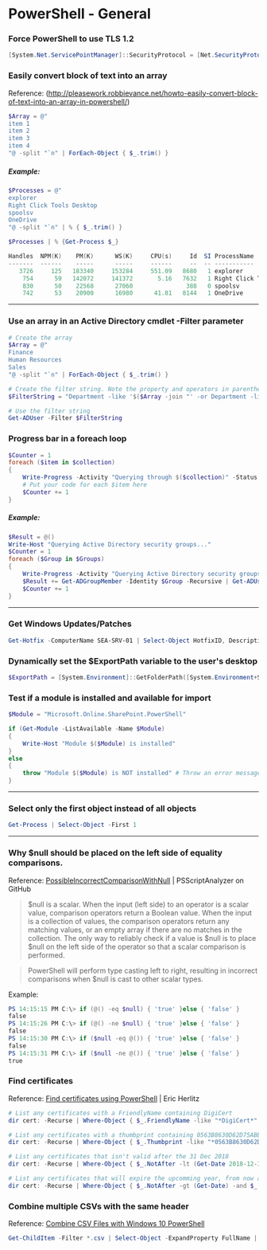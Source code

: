 # PowerShell - General

### Force PowerShell to use TLS 1.2
```powershell
[System.Net.ServicePointManager]::SecurityProtocol = [Net.SecurityProtocolType]::Tls12
```

### Easily convert block of text into an array
Reference: (http://pleasework.robbievance.net/howto-easily-convert-block-of-text-into-an-array-in-powershell/)
```powershell
$Array = @" 
item 1
item 2
item 3
item 4
"@ -split "`n" | ForEach-Object { $_.trim() }
```
##### Example:
```powershell
$Processes = @" 
explorer
Right Click Tools Desktop
spoolsv
OneDrive
"@ -split "`n" | % { $_.trim() }

$Processes | % {Get-Process $_}

Handles  NPM(K)    PM(K)      WS(K)     CPU(s)     Id  SI ProcessName                                                                                                                                                
-------  ------    -----      -----     ------     --  -- -----------                                                                                                                                                
   3726     125   183340     153284     551.09   8680   1 explorer
    754      59   142072     141372       5.16   7632   1 Right Click Tools Desktop                                                                                                                                                   
    830      50    22568      27060               388   0 spoolsv                                                                                                                                                    
    742      53    20900      16980      41.81   8144   1 OneDrive
```


***

### Use an array in an Active Directory cmdlet -Filter parameter
```powershell
# Create the array
$Array = @"
Finance
Human Resources
Sales
"@ -split "`n" | ForEach-Object { $_.trim() }

# Create the filter string. Note the property and operators in parenthesis match the property and operator outside.
$FilterString = "Department -like '$($Array -join "' -or Department -like '")'"

# Use the filter string
Get-ADUser -Filter $FilterString
```

### Progress bar in a foreach loop
```powershell
$Counter = 1
foreach ($item in $collection)
{
    Write-Progress -Activity "Querying through $($collection)" -Status "Querying $($item)" -PercentComplete (($Counter / $collection.Length) * 100)
    # Put your code for each $item here
    $Counter += 1
}
```
##### Example:
```powershell
$Result = @()
Write-Host "Querying Active Directory security groups..."
$Counter = 1
foreach ($Group in $Groups)
{
    Write-Progress -Activity "Querying Active Directory security groups..." -Status "Querying $($Group.Name)" -PercentComplete     (($Counter / $Groups.Length) * 100) 
    $Result += Get-ADGroupMember -Identity $Group -Recursive | Get-ADUser -Properties Name | Select @{Label="Active Directory Security Group Name";Expression={$Group.Name}}, Name, Enabled
    $Counter += 1
}
```
***

### Get Windows Updates/Patches
```powershell
Get-Hotfix -ComputerName SEA-SRV-01 | Select-Object HotfixID, Description, InstalledOn | Sort-Object InstalledOn
```

### Dynamically set the $ExportPath variable to the user's desktop
```powershell
$ExportPath = [System.Environment]::GetFolderPath([System.Environment+SpecialFolder]::Desktop) # This sets the export path to the user's desktop
```

### Test if a module is installed and available for import
```powershell
$Module = "Microsoft.Online.SharePoint.PowerShell"

if (Get-Module -ListAvailable -Name $Module)
{
    Write-Host "Module $($Module) is installed"
}
else
{
    throw "Module $($Module) is NOT installed" # Throw an error message and do not continue the rest of the code
}
```
***

### Select only the first object instead of all objects
```powershell
Get-Process | Select-Object -First 1
```
***


### Why $null should be placed on the left side of equality comparisons.

Reference: [PossibleIncorrectComparisonWithNull](https://github.com/PowerShell/PSScriptAnalyzer/blob/development/RuleDocumentation/PossibleIncorrectComparisonWithNull.md) | PSScriptAnalyzer on GitHub

> $null is a scalar. When the input (left side) to an operator is a scalar value, comparison operators return a Boolean value. When the input is a collection of values, the comparison operators return any matching values, or an empty array if there are no matches in the collection. The only way to reliably check if a value is $null is to place $null on the left side of the operator so that a scalar comparison is performed.

> PowerShell will perform type casting left to right, resulting in incorrect comparisons when $null is cast to other scalar types.

Example:
```powershell
PS 14:15:15 PM C:\> if (@() -eq $null) { 'true' }else { 'false' }
false
PS 14:15:26 PM C:\> if (@() -ne $null) { 'true' }else { 'false' }
false
PS 14:15:30 PM C:\> if ($null -eq @()) { 'true' }else { 'false' }
false
PS 14:15:31 PM C:\> if ($null -ne @()) { 'true' }else { 'false' }
true
```

### Find certificates

Reference: [Find certificates using PowerShell](http://www.herlitz.nu/2017/11/09/find-certificates-using-powershell/) | Eric Herlitz

```powershell
# List any certificates with a FriendlyName containing DigiCert
dir cert: -Recurse | Where-Object { $_.FriendlyName -like "*DigiCert*" }

# List any certificates with a thumbprint containing 0563B8630D62D75ABBC8AB1E4B
dir cert: -Recurse | Where-Object { $_.Thumbprint -like "*0563B8630D62D75ABBC8AB1E4B*" }

# List any certificates that isn't valid after the 31 Dec 2018
dir cert: -Recurse | Where-Object { $_.NotAfter -lt (Get-Date 2018-12-31) }

# List any certificates that will expire the upcomming year, from now and one year ahead
dir cert: -Recurse | Where-Object { $_.NotAfter -gt (Get-Date) -and $_.NotAfter -lt (Get-Date).AddYears(1) }
```

### Combine multiple CSVs with the same header

Reference: [Combine CSV Files with Windows 10 PowerShell](https://sites.pstcc.edu/elearn/instructional-technology/combine-csv-files-with-windows-10-powershell/)

```powershell
Get-ChildItem -Filter *.csv | Select-Object -ExpandProperty FullName | Import-Csv | Export-Csv .\combinedcsvs.csv -NoTypeInformation -Append
```
